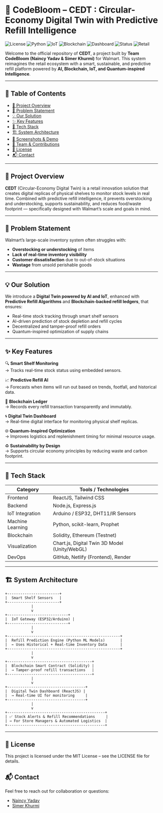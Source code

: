 # 🌿 CodeBloom – CEDT : Circular-Economy Digital Twin with Predictive Refill Intelligence

![License](https://img.shields.io/github/license/ydnaincy/CodeBloom-CEDT?style=for-the-badge)
![Python](https://img.shields.io/badge/Refill%20Prediction-ML%20Model-blueviolet?style=for-the-badge&logo=python)
![IoT](https://img.shields.io/badge/IoT-ESP32%20Gateway-yellowgreen?style=for-the-badge&logo=raspberrypi)
![Blockchain](https://img.shields.io/badge/Blockchain-Solidity%20Smart%20Contract-9cf?style=for-the-badge&logo=ethereum)
![Dashboard](https://img.shields.io/badge/Digital%20Twin-ReactJS%20Dashboard-informational?style=for-the-badge&logo=react)
![Status](https://img.shields.io/badge/System-Prototype%20Live-brightgreen?style=for-the-badge&logo=github)
![Retail](https://img.shields.io/badge/Industry-RetailTech-purple?style=for-the-badge&logo=shopping-cart)



Welcome to the official repository of **CEDT**, a project built by **Team CodeBloom (Naincy Yadav & Simer Khurmi)** for Walmart. This system reimagines the retail ecosystem with a smart, sustainable, and predictive refill platform powered by **AI, Blockchain, IoT, and Quantum-inspired Intelligence**.

---

## 📌 Table of Contents
- [🚀 Project Overview](#-project-overview)
- [🎯 Problem Statement](#-problem-statement)
- [💡 Our Solution](#-our-solution)
- [✨ Key Features](#-key-features)
- [🧠 Tech Stack](#-tech-stack)
- [🏗️ System Architecture](#-system-architecture)
- [📸 Screenshots & Demo](#-screenshots--demo)
- [🤝 Team & Contributions](#-team--contributions)
- [📄 License](#-license)
- [📬 Contact](#-contact)

---

## 🚀 Project Overview

**CEDT** (Circular-Economy Digital Twin) is a retail innovation solution that creates digital replicas of physical shelves to monitor stock levels in real time. Combined with predictive refill intelligence, it prevents overstocking and understocking, supports sustainability, and reduces food/waste footprint — specifically designed with Walmart’s scale and goals in mind.

---

## 🎯 Problem Statement

Walmart’s large-scale inventory system often struggles with:
- **Overstocking or understocking** of items
- **Lack of real-time inventory visibility**
- **Customer dissatisfaction** due to out-of-stock situations
- **Wastage** from unsold perishable goods

---

## 💡 Our Solution

We introduce a **Digital Twin powered by AI and IoT**, enhanced with **Predictive Refill Algorithms** and **Blockchain-backed refill ledgers**, that ensures:

- Real-time stock tracking through smart shelf sensors
- AI-driven prediction of stock depletion and refill cycles
- Decentralized and tamper-proof refill orders
- Quantum-inspired optimization of supply chains

---

## ✨ Key Features

🔍 **Smart Shelf Monitoring**  
→ Tracks real-time stock status using embedded sensors.

📈 **Predictive Refill AI**  
→ Forecasts when items will run out based on trends, footfall, and historical data.

🔗 **Blockchain Ledger**  
→ Records every refill transaction transparently and immutably.

🌀 **Digital Twin Dashboard**  
→ Real-time digital interface for monitoring physical shelf replicas.

🌐 **Quantum-Inspired Optimization**  
→ Improves logistics and replenishment timing for minimal resource usage.

♻️ **Sustainability by Design**  
→ Supports circular economy principles by reducing waste and carbon footprint.

---

## 🧠 Tech Stack

| Category        | Tools / Technologies                       |
|-----------------|--------------------------------------------|
| Frontend        | ReactJS, Tailwind CSS                      |
| Backend         | Node.js, Express.js                        |
| IoT Integration | Arduino / ESP32, DHT11/IR Sensors          |
| Machine Learning| Python, scikit-learn, Prophet              |
| Blockchain      | Solidity, Ethereum (Testnet)               |
| Visualization   | Chart.js, Digital Twin 3D Model (Unity/WebGL) |
| DevOps          | GitHub, Netlify (Frontend), Render         |

---


## 🏗️ System Architecture

```plaintext
+------------------------+
|  Smart Shelf Sensors   |
+------------------------+
            |
            v
+----------------------------+
|  IoT Gateway (ESP32/Arduino) |
+----------------------------+
            |
            v
+----------------------------------------------------+
|  Refill Prediction Engine (Python ML Models)       |
|  ← Uses Historical + Real-time Inventory Data      |
+----------------------------------------------------+
            |
            v
+---------------------------------------+
|  Blockchain Smart Contract (Solidity) |
|  → Tamper-proof refill transactions   |
+---------------------------------------+
            |
            v
+------------------------------------+
|  Digital Twin Dashboard (ReactJS) |
|  → Real-time UI for monitoring     |
+------------------------------------+
            |
            v
+---------------------------------------------+
| ✅ Stock Alerts & Refill Recommendations     |
| → For Store Managers & Automated Logistics  |
+---------------------------------------------+
```


---


## 📄 License
This project is licensed under the MIT License – see the LICENSE file for details.

## 📬 Contact

Feel free to reach out for collaboration or questions:

- [Naincy Yadav](www.linkedin.com/in/naincy-yadav-3a63a7263)
- [Simer Khurmi](https://www.linkedin.com/in/simerkhurmi)
 







